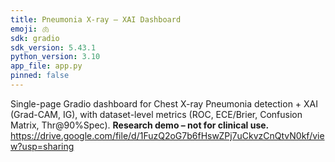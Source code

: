 ```yaml
---
title: Pneumonia X-ray — XAI Dashboard
emoji: 🫁
sdk: gradio
sdk_version: 5.43.1
python_version: 3.10
app_file: app.py
pinned: false
---
```


Single-page Gradio dashboard for Chest X-ray Pneumonia detection + XAI (Grad-CAM, IG),
with dataset-level metrics (ROC, ECE/Brier, Confusion Matrix, Thr@90%Spec).
**Research demo – not for clinical use.**
https://drive.google.com/file/d/1FuzQ2oG7b6fHswZPj7uCkvzCnQtvN0kf/view?usp=sharing
